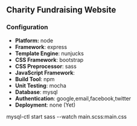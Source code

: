 ## Charity Fundraising Website

### Configuration
- **Platform:** node
- **Framework**: express
- **Template Engine**: nunjucks
- **CSS Framework**: bootstrap
- **CSS Preprocessor**: sass
- **JavaScript Framework**: 
- **Build Tool**: npm
- **Unit Testing**: mocha
- **Database**: mysql
- **Authentication**: google,email,facebook,twitter
- **Deployment**: none (Yet)

mysql-ctl start 
sass --watch main.scss:main.css
